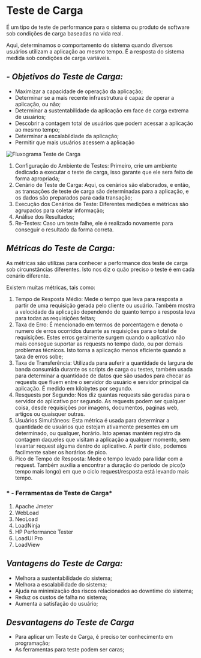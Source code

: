 # **Teste de Carga**


É um tipo de teste de performance para o sistema ou produto de software sob condições de carga baseadas na vida real.

Aqui, determinamos o comportamento do sistema quando diversos usuários utilizam a aplicação ao mesmo tempo. É a resposta do sistema medida sob condições de carga variáveis.

## *- Objetivos do Teste de Carga:*

 - Maximizar a capacidade de operação da aplicação;
 - Determinar se a mais recente infraestrutura é capaz de operar a aplicação, ou não;
 - Determinar a sustentabilidade da aplicação em face de carga extrema de usuários;
 - Descobrir a contagem total de usuários que podem acessar a aplicação ao mesmo tempo;
 - Determinar a escalabildiade da aplicação;
 - Permitir que mais usuários acessem a aplicação

<img src="https://media.geeksforgeeks.org/wp-content/uploads/20190515173252/999.jpg" alt="Fluxograma Teste de Carga">

1. Configuração do Ambiente de Testes: Primeiro, crie um ambiente dedicado a executar o teste de carga, isso garante que ele sera feito de forma apropriada;
2. Cenário de Teste de Carga: Aqui, os cenários são elaborados, e então, as transações de teste de carga são determinadas para a aplicação, e os dados são preparados para cada transação;
3. Execução dos Cenários de Teste: Diferentes medições e métricas são agrupados para coletar informação;
4. Análise dos Resultados;
5. Re-Testes: Caso um teste falhe, ele é realizado novamente para conseguir o resultado da forma correta.



## *Métricas do Teste de Carga:*

As métricas são utilizas para conhecer a performance dos teste de carga sob circunstâncias diferentes. Isto nos diz o quão preciso o teste é em cada cenário diferente. 

Existem muitas métricas, tais como:

1. Tempo de Resposta Médio: Mede o tempo que leva para resposta a partir de uma requisição gerada pelo cliente ou usuário. Também mostra a velocidade da aplicação dependendo de quanto tempo a resposta leva para todas as requisições feitas;
2. Taxa de Erro: É mencionado em termos de porcentagem e denota o numero de erros ocorridos durante as requisições para o total de requisições. Estes erros geralmente surgem quando o aplicativo não mais consegue suportar as requests no tempo dado, ou por demais problemas técnicos. Isto torna a aplicação menos eficiente quando a taxa de erros sobe;
3. Taxa de Transferência: Utilizada para auferir a quantidade de largura de banda consumida durante os scripts de carga ou testes, também usada para determinar a quantidade de datos que são usados para checar as requests que fluem entre o servidor do usuário e servidor principal da aplicação. É medido em kilobytes por segundo.
4. Resquests por Segundo: Nos diz quantas requests são geradas para o servidor do aplicativo por segundo. As requests podem ser qualquer coisa, desde requisições por imagens, documentos, paginas web, artigos ou quaisquer outras.
5. Usuários Simultâneos: Esta métrica é usada para determinar a quantidade de usuários que estejam ativamente presentes em um determinado, ou qualquer, horário. Isto apenas mantém registro da contagem daqueles que visitam a aplicação a qualquer momento, sem levantar request alguma dentro do aplicativo. A partir disto, podemos facilmente saber os horários de pico.
6. Pico de Tempo de Resposta: Mede o tempo levado para lidar com a request. Também auxilia a encontrar a duração do período de pico(o tempo mais longo) em que o ciclo request/resposta está levando mais tempo.


### * - Ferramentas de Teste de Carga*
 1. Apache Jmeter
 2. WebLoad
 3. NeoLoad
 4. LoadNinja
 5. HP Performance Tester
 6. LoadUI Pro
 7. LoadView



## *Vantagens do Teste de Carga:*
 - Melhora a sustentabilidade do sistema;
 - Melhora a escalabilidade do sistema;
 - Ajuda na minimização dos riscos relacionados ao downtime do sistema;
 - Reduz os custos de falha no sistema;
 - Aumenta a satisfação do usuário;

## *Desvantagens do Teste de Carga*

 - Para aplicar um Teste de Carga, é preciso ter conhecimento em programação;
 - As ferramentas para teste podem ser caras;